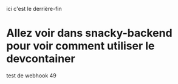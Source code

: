 ici c'est le derrière-fin

# Allez voir dans snacky-backend pour voir comment utiliser le devcontainer

test de webhook 49
